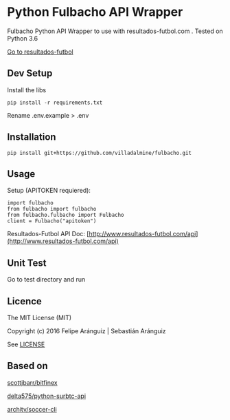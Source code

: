 # Python Fulbacho API Wrapper

Fulbacho Python API Wrapper to use with resultados-futbol.com .
Tested on Python 3.6

[Go to resultados-futbol](http://www.resultados-futbol.com/)

## Dev Setup

Install the libs

    pip install -r requirements.txt

Rename .env.example > .env

## Installation

    pip install git+https://github.com/villadalmine/fulbacho.git

## Usage

Setup (APITOKEN requiered):

    import fulbacho
    from fulbacho import fulbacho
    from fulbacho.fulbacho import Fulbacho
    client = Fulbacho("apitoken")



Resultados-Futbol  API Doc:
[http://www.resultados-futbol.com/api](http://www.resultados-futbol.com/api)

## Unit Test

Go to test directory and run


## Licence

The MIT License (MIT)

Copyright (c) 2016 Felipe Aránguiz | Sebastián Aránguiz

See [LICENSE](LICENSE)

## Based on

[scottjbarr/bitfinex](https://github.com/scottjbarr/bitfinex)

[delta575/python-surbtc-api](https://github.com/delta575/python-surbtc-api)

[architv/soccer-cli](https://github.com/architv/soccer-cli)
